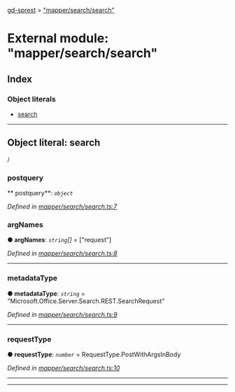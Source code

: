 [gd-sprest](../README.md) > ["mapper/search/search"](../modules/_mapper_search_search_.md)



# External module: "mapper/search/search"

## Index

### Object literals

* [search](_mapper_search_search_.md#search)



---
<a id="search"></a>

## Object literal: search


/


<a id="search.postquery"></a>

###  postquery

** postquery**:  *`object`* 

*Defined in [mapper/search/search.ts:7](https://github.com/gunjandatta/sprest/blob/3de79f1/src/mapper/search/search.ts#L7)*




<a id="search.postquery.argnames"></a>

###  argNames

**●  argNames**:  *`string`[]*  =  ["request"]

*Defined in [mapper/search/search.ts:8](https://github.com/gunjandatta/sprest/blob/3de79f1/src/mapper/search/search.ts#L8)*





___
<a id="search.postquery.metadatatype"></a>

###  metadataType

**●  metadataType**:  *`string`*  = "Microsoft.Office.Server.Search.REST.SearchRequest"

*Defined in [mapper/search/search.ts:9](https://github.com/gunjandatta/sprest/blob/3de79f1/src/mapper/search/search.ts#L9)*





___
<a id="search.postquery.requesttype"></a>

###  requestType

**●  requestType**:  *`number`*  =  RequestType.PostWithArgsInBody

*Defined in [mapper/search/search.ts:10](https://github.com/gunjandatta/sprest/blob/3de79f1/src/mapper/search/search.ts#L10)*





___

___


